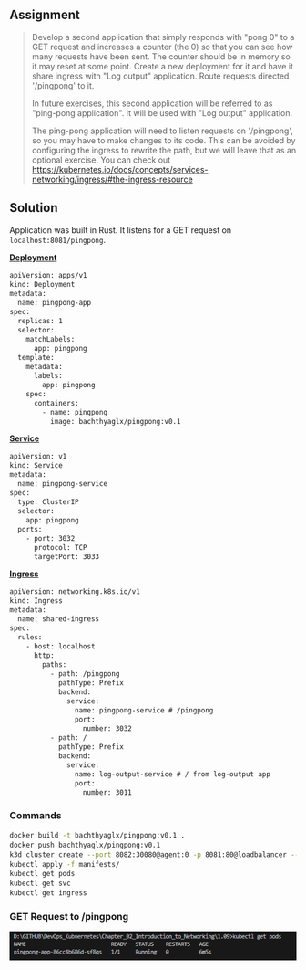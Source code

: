 ## Assignment

> 
> Develop a second application that simply responds with "pong 0" to a GET request and increases a counter (the 0) so that you can see how many requests have been sent. The counter should be in memory so it may reset at some point. Create a new deployment for it and have it share ingress with "Log output" application. Route requests directed '/pingpong' to it.
> 
> In future exercises, this second application will be referred to as "ping-pong application". It will be used with "Log output" application.
> 
> The ping-pong application will need to listen requests on '/pingpong', so you may have to make changes to its code. This can be avoided by configuring the ingress to rewrite the path, but we will leave that as an optional exercise. You can check out https://kubernetes.io/docs/concepts/services-networking/ingress/#the-ingress-resource

## Solution

Application was built in Rust.  It listens for a GET request on `localhost:8081/pingpong`. 

[**Deployment**](https://github.com/VikSil/DevOps_with_Kubernetes/tree/trunk/Part1/Exercise_1.09/manifests/deployment.yaml)

```
apiVersion: apps/v1
kind: Deployment
metadata:
  name: pingpong-app
spec:
  replicas: 1
  selector:
    matchLabels:
      app: pingpong
  template:
    metadata:
      labels:
        app: pingpong
    spec:
      containers:
        - name: pingpong
          image: bachthyaglx/pingpong:v0.1
```

[**Service**](https://github.com/VikSil/DevOps_with_Kubernetes/tree/trunk/Part1/Exercise_1.09/manifests/service.yaml)

```
apiVersion: v1
kind: Service
metadata:
  name: pingpong-service
spec:
  type: ClusterIP
  selector:
    app: pingpong
  ports:
    - port: 3032
      protocol: TCP
      targetPort: 3033
```

[**Ingress**](https://github.com/VikSil/DevOps_with_Kubernetes/tree/trunk/Part1/Exercise_1.09/manifests/Ingress.yaml)

```
apiVersion: networking.k8s.io/v1
kind: Ingress
metadata:
  name: shared-ingress
spec:
  rules:
    - host: localhost
      http:
        paths:
          - path: /pingpong
            pathType: Prefix
            backend:
              service:
                name: pingpong-service # /pingpong
                port:
                  number: 3032
          - path: /
            pathType: Prefix
            backend:
              service:
                name: log-output-service # / from log-output app
                port:
                  number: 3011
```

### Commands

```bash
docker build -t bachthyaglx/pingpong:v0.1 .
docker push bachthyaglx/pingpong:v0.1
k3d cluster create --port 8082:30080@agent:0 -p 8081:80@loadbalancer --agents 2
kubectl apply -f manifests/
kubectl get pods
kubectl get svc
kubectl get ingress
```

### GET Request to /pingpong

![alt text](image.png)